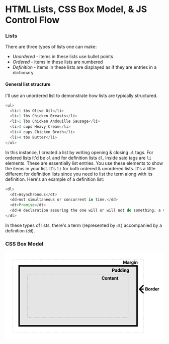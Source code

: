 # HTML Lists, CSS Box Model, & JS Control Flow

### Lists

There are three types of lists one can make:

- *Unordered* - items in these lists use bullet points
- *Ordered* - items in these lists are numbered
- *Definition* - items in these lists are displayed as if they are entries in a dictionary

#### General list structure

I'll use an unordered list to demonstrate how lists are typically structured.

```JavaScript
<ul>
  <li>1 tbs Olive Oil</li>
  <li>1 lbs Chicken Breasts</li>
  <li>1 lbs Chicken Andouille Sausage</li>
  <li>3 cups Heavy Cream</li>
  <li>4 cups Chicken Broth</li>
  <li>4 tbs Butter</li>
</ul>

```
In this instance, I created a list by writing opening & closing `ul` tags. For ordered lists it'd be `ol` and for definition lists `dl`. Inside said tags are `li` elements. These are essentially list entries. You use these elements to show the items in your list. It's `li` for both ordered & unordered lists. It's a little different for definition lists since you need to list the term along with its definition. Here's an example of a definition list:

```JavaScript
<dl>
  <dt>Asynchronous</dt>
  <dd>not simultaneous or concurrent in time.</dd> 
  <dt>Promise</dt>
  <dd>A declaration assuring the one will or will not do something; a vow.</dd> 
</dl>

```
In these types of lists, there's a term (represented by `dt`) accompanied by a definition (`dd`).

### CSS Box Model

![Box Model](../assets/box-model.png) 
